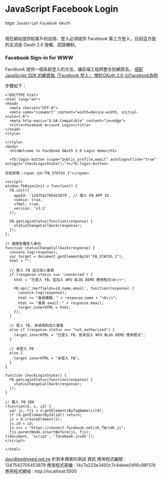 # JavaScript Facebook Login
###### tags: `JavaScript` `Facebook OAuth`

現在網站提供給客戶的註冊、登入必須提供 Facebook 第三方登入，目前這方面的主流是 Oauth 2.0 授權、認證機制。

### Facebook Sign-in for WWW
Facebook 提供一個系統登入的方法，讓前端工程師整合到網頁去。
[搭配 JavaScript SDK 的網頁版「Facebook 登入」](https://developers.facebook.com/docs/facebook-login/web?locale=zh_TW)
[關於OAuth 2.0-以Facebook為例](https://medium.com/@justinlee_78563/%E9%97%9C%E6%96%BCoauth-2-0-%E4%BB%A5facebook%E7%82%BA%E4%BE%8B-6f78a4a55f52)

步驟如下：
```htmlmixed=
<!DOCTYPE html>
<html lang="en">
<head>
  <meta charset="UTF-8">
  <meta name="viewport" content="width=device-width, initial-scale=1.0">
  <meta http-equiv="X-UA-Compatible" content="ie=edge">
  <title>Facebook Account Login</title>
</head>
<style>

</style>
<body>
  <h1>Welcome to Facebook OAuth 2.0 Login demo</h1>
  
  <fb:login-button scope="public_profile,email" autologoutlink="true" onlogin="checkLoginState();"></fb:login-button>

目前狀態：<span id="FB_STATUS_1"></span>

<script>
window.fbAsyncInit = function() {
  FB.init({
    appId: '1247542705453879', // 填入 FB APP ID
    cookie: true,
    xfbml: true,
    version: 'v3.1'
  });

  FB.getLoginStatus(function(response) {
    statusChangeCallback(response);
  });
};

// 處理各種登入身份
function statusChangeCallback(response) {
  console.log(response);
  var target = document.getElementById("FB_STATUS_1"),
  html = "";

  // 登入 FB 且已加入會員
  if (response.status === 'connected') {
    html = "已登入 FB，並加入 WFU BLOG DEMO 應用程式<br/>";

    FB.api('/me?fields=id,name,email', function(response) {
      console.log(response);
      html += "會員暱稱：" + response.name + "<br/>";
      html += "會員 email：" + response.email;
      target.innerHTML = html;
    });
  }

  // 登入 FB, 未偵測到加入會員
  else if (response.status === "not_authorized") {
    target.innerHTML = "已登入 FB，但未加入 WFU BLOG DEMO 應用程式";
  }

  // 未登入 FB
  else {
    target.innerHTML = "未登入 FB";
  }
}

function checkLoginState() {
  FB.getLoginStatus(function(response) {
    statusChangeCallback(response);
  });
}

// 載入 FB SDK
(function(d, s, id) {
  var js, fjs = d.getElementsByTagName(s)[0];
  if (d.getElementById(id)) return;
  js = d.createElement(s);
  js.id = id;
  js.src = "https://connect.facebook.net/zh_TW/sdk.js";
  fjs.parentNode.insertBefore(js, fjs);
}(document, 'script', 'facebook-jssdk'));
</script>

</html>
```

davidtpe@seed.net.tw 針對本傳案的測試 資訊
應用程式編號 : 1247542705453879
應用程式密鑰 : 14c7a223e3450c7c4deee04f6c98f37d
應用程式網域 : http://localhost:5500

